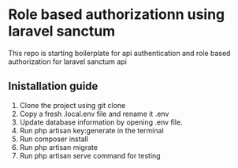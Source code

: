 # Role based authorizationn using laravel sanctum 
This repo is starting boilerplate for api authentication and role based authorization for laravel sanctum  api

## Inistallation guide 
1. Clone the project using git clone   
2. Copy a fresh .local.env file and rename it .env  
3. Update database information by opening .env file.       
5. Run php artisan key:generate in the terminal  
6. Run composer install 
6. Run php artisan migrate 
7. Run php artisan serve command for testing 

  
